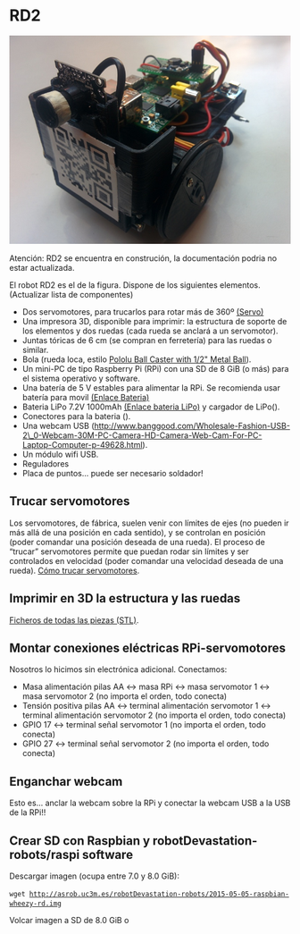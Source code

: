 # RD2

![RdAmbassador front view](/assets/RD2-800px.jpg)

Atención: RD2 se encuentra en construción, la documentación podria no estar actualizada.

El robot RD2 es el de la figura. Dispone de los siguientes elementos. (Actualizar lista de componentes)

-   Dos servomotores, para trucarlos para rotar más de 360º [(Servo)]
-   Una impresora 3D, disponible para imprimir: la estructura de soporte de los elementos y dos ruedas (cada rueda se anclará a un servomotor).
-   Juntas tóricas de 6 cm (se compran en ferretería) para las ruedas o similar.
-   Bola (rueda loca, estilo [Pololu Ball Caster with 1/2" Metal Ball]).
-   Un mini-PC de tipo Raspberry Pi (RPi) con una SD de 8 GiB (o más) para el sistema operativo y software.
-   Una batería de 5 V estables para alimentar la RPi. Se recomienda usar batería para movil [(Enlace Bateria)]
-   Bateria LiPo 7.2V 1000mAh [(Enlace bateria LiPo)] y cargador de LiPo().
-   Conectores para la bateria ().
-   Una webcam USB (http://www.banggood.com/Wholesale-Fashion-USB-2\_0-Webcam-30M-PC-Camera-HD-Camera-Web-Cam-For-PC-Laptop-Computer-p-49628.html).
-   Un módulo wifi USB.
-   Reguladores
-   Placa de puntos... puede ser necesario soldador!

Trucar servomotores
-------------------

Los servomotores, de fábrica, suelen venir con límites de ejes (no pueden ir más allá de una posición en cada sentido), y se controlan en posición (poder comandar una posición deseada de una rueda). El proceso de “trucar” servomotores permite que puedan rodar sin límites y ser controlados en velocidad (poder comandar una velocidad deseada de una rueda). [Cómo trucar servomotores].

Imprimir en 3D la estructura y las ruedas
-----------------------------------------

[Ficheros de todas las piezas (STL)].

Montar conexiones eléctricas RPi-servomotores
---------------------------------------------

Nosotros lo hicimos sin electrónica adicional. Conectamos:

-   Masa alimentación pilas AA &lt;-&gt; masa RPi &lt;-&gt; masa servomotor 1 &lt;-&gt; masa servomotor 2 (no importa el orden, todo conecta)
-   Tensión positiva pilas AA &lt;-&gt; terminal alimentación servomotor 1 &lt;-&gt; terminal alimentación servomotor 2 (no importa el orden, todo conecta)
-   GPIO 17 &lt;-&gt; terminal señal servomotor 1 (no importa el orden, todo conecta)
-   GPIO 27 &lt;-&gt; terminal señal servomotor 2 (no importa el orden, todo conecta)

Enganchar webcam
----------------

Esto es... anclar la webcam sobre la RPi y conectar la webcam USB a la USB de la RPi!!

Crear SD con Raspbian y robotDevastation-robots/raspi software
--------------------------------------------------------------

Descargar imagen (ocupa entre 7.0 y 8.0 GiB):

`wget `[`http://asrob.uc3m.es/robotDevastation-robots/2015-05-05-raspbian-wheezy-rd.img`]

Volcar imagen a SD de 8.0 GiB o

  [(Servo)]: http://www.banggood.com/es/TowerPro-MG995-Metal-Servo-p-73885.html
  [Pololu Ball Caster with 1/2" Metal Ball]: https://www.pololu.com/product/953
  [(Enlace Bateria)]: http://www.banggood.com/es/2600mAh-Portable-Mobile-Power-Bank-For-Samsung-Galaxy-S4-I9500-p-74819.html
  [(Enlace bateria LiPo)]: http://www.banggood.com/es/WLtoys-V912-V915-Upgraded-Battery-7_4V-1000mAh-25C--p-71191.html
  [Cómo trucar servomotores]: http://elektronikadonbosco.blogspot.com.es/2012/08/como-trucar-servomotores-paso-paso.html
  [Ficheros de todas las piezas (STL)]: https://github.com/asrob-uc3m/robotDevastation-robots/tree/master/rd2/mechanics
  [`http://asrob.uc3m.es/robotDevastation-robots/2015-05-05-raspbian-wheezy-rd.img`]: http://asrob.uc3m.es/robotDevastation-robots/2015-05-05-raspbian-wheezy-rd.img

